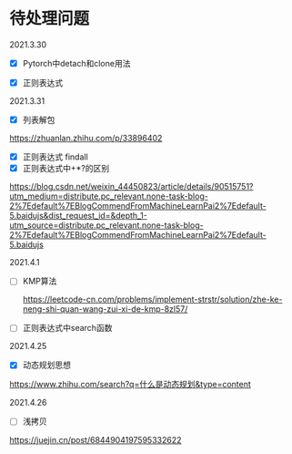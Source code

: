 # 待处理问题

2021.3.30

- [x] Pytorch中detach和clone用法
- [x] 正则表达式



2021.3.31



- [x] 列表解包

https://zhuanlan.zhihu.com/p/33896402

- [x] 正则表达式 findall
- [x] 正则表达式中+\*?的区别

https://blog.csdn.net/weixin_44450823/article/details/90515751?utm_medium=distribute.pc_relevant.none-task-blog-2%7Edefault%7EBlogCommendFromMachineLearnPai2%7Edefault-5.baidujs&dist_request_id=&depth_1-utm_source=distribute.pc_relevant.none-task-blog-2%7Edefault%7EBlogCommendFromMachineLearnPai2%7Edefault-5.baidujs

2021.4.1

- [ ] KMP算法

  https://leetcode-cn.com/problems/implement-strstr/solution/zhe-ke-neng-shi-quan-wang-zui-xi-de-kmp-8zl57/

- [ ] 正则表达式中search函数

2021.4.25

- [x] 动态规划思想

https://www.zhihu.com/search?q=什么是动态规划&type=content

2021.4.26

- [ ] 浅拷贝

https://juejin.cn/post/6844904197595332622